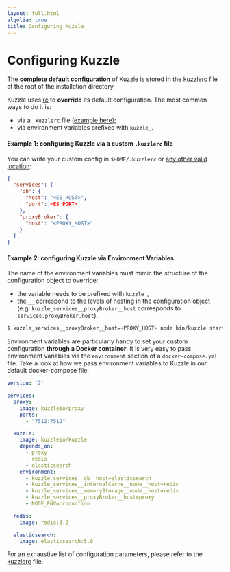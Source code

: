 ```yaml
---
layout: full.html
algolia: true
title: Configuring Kuzzle
---
```


# Configuring Kuzzle

The **complete default configuration** of Kuzzle is stored in the [kuzzlerc file](https://github.com/kuzzleio/kuzzle/blob/master/.kuzzlerc.sample) at the root of the installation directory.

Kuzzle uses [rc](https://github.com/dominictarr/rc) to **override** its default configuration. The most common ways to do it is:

- via a `.kuzzlerc` file ([example here](https://github.com/kuzzleio/kuzzle/blob/master/.kuzzlerc.sample));
- via environment variables prefixed with `kuzzle_`.

#### Example 1: configuring Kuzzle via a custom `.kuzzlerc` file

You can write your custom config in `$HOME/.kuzzlerc` or [any other valid location](https://github.com/dominictarr/rc/blob/master/README.md#standards):

```json
{
  "services": {
    "db": {
      "host": "<ES_HOST>",
      "port": <ES_PORT>
    },
    "proxyBroker": {
      "host": "<PROXY_HOST>"
    }
  }
}
```

#### Example 2: configuring Kuzzle via Environment Variables

The name of the environment variables must mimic the structure of the configuration object to override:

* the variable needs to be prefixed with `kuzzle_`,
* the `__` correspond to the levels of nesting in the configuration object (e.g. `kuzzle_services__proxyBroker__host` corresponds to `services.proxyBroker.host`).

```bash
$ kuzzle_services__proxyBroker__host=<PROXY_HOST> node bin/kuzzle start
```

Environment variables are particularly handy to set your custom configuration **through a Docker container**. It is very easy to pass environment variables via the `environment` section of a `docker-compose.yml` file. Take a look at how we pass environment variables to Kuzzle in our default docker-compose file:

```yaml
version: '2'

services:
  proxy:
    image: kuzzleio/proxy
    ports:
      - "7512:7512"

  kuzzle:
    image: kuzzleio/kuzzle
    depends_on:
      - proxy
      - redis
      - elasticsearch
    environment:
      - kuzzle_services__db__host=elasticsearch
      - kuzzle_services__internalCache__node__host=redis
      - kuzzle_services__memoryStorage__node__host=redis
      - kuzzle_services__proxyBroker__host=proxy
      - NODE_ENV=production

  redis:
    image: redis:3.2

  elasticsearch:
    image: elasticsearch:5.0
```

<aside class="notice">
  For an exhaustive list of configuration parameters, please refer to the <a href="https://github.com/kuzzleio/kuzzle/blob/master/.kuzzlerc.sample">kuzzlerc</a> file.
</aside>
